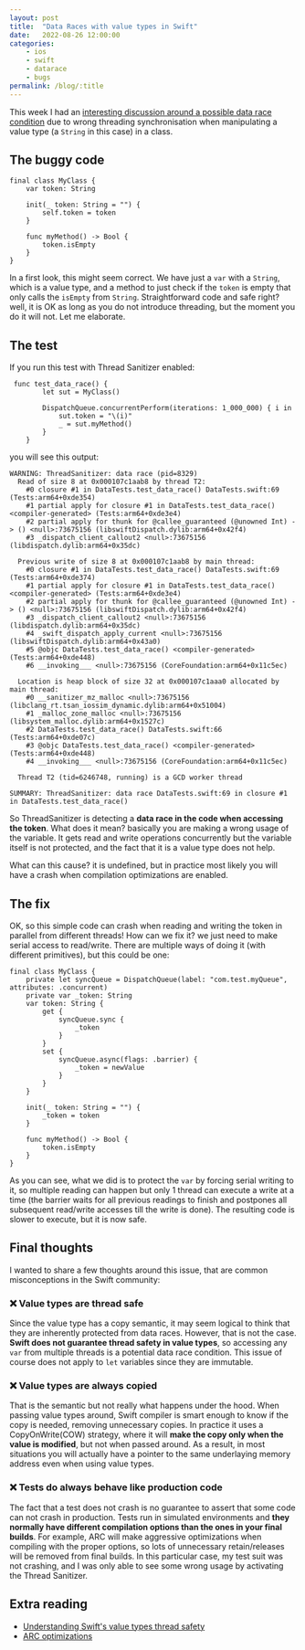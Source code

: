```yaml
---
layout: post
title:  "Data Races with value types in Swift"
date:   2022-08-26 12:00:00
categories: 
    - ios
    - swift
    - datarace
    - bugs
permalink: /blog/:title
---
```


This week I had an [interesting discussion around a possible data race condition](https://github.com/GetStream/swift-activity-feed/issues/19) due to wrong threading synchronisation when manipulating a value type (a `String` in this case) in a class. 

## The buggy code
```
final class MyClass {
    var token: String
    
    init(_ token: String = "") {
        self.token = token
    }

    func myMethod() -> Bool {
        token.isEmpty
    }
}
```
In a first look, this might seem correct. We have just a `var` with a `String`, which is a value type, and a method to just check if the `token` is empty that only calls the `isEmpty` from `String`. Straightforward code and safe right? well, it is OK as long as you do not introduce threading, but the moment you do it will not. Let me elaborate.

## The test

If you run this test with Thread Sanitizer enabled:

```
 func test_data_race() {
        let sut = MyClass()

        DispatchQueue.concurrentPerform(iterations: 1_000_000) { i in
            sut.token = "\(i)"
            _ = sut.myMethod()
        }
    }
```

you will see this output:
```
WARNING: ThreadSanitizer: data race (pid=8329)
  Read of size 8 at 0x000107c1aab8 by thread T2:
    #0 closure #1 in DataTests.test_data_race() DataTests.swift:69 (Tests:arm64+0xde354)
    #1 partial apply for closure #1 in DataTests.test_data_race() <compiler-generated> (Tests:arm64+0xde3e4)
    #2 partial apply for thunk for @callee_guaranteed (@unowned Int) -> () <null>:73675156 (libswiftDispatch.dylib:arm64+0x42f4)
    #3 _dispatch_client_callout2 <null>:73675156 (libdispatch.dylib:arm64+0x35dc)

  Previous write of size 8 at 0x000107c1aab8 by main thread:
    #0 closure #1 in DataTests.test_data_race() DataTests.swift:69 (Tests:arm64+0xde374)
    #1 partial apply for closure #1 in DataTests.test_data_race() <compiler-generated> (Tests:arm64+0xde3e4)
    #2 partial apply for thunk for @callee_guaranteed (@unowned Int) -> () <null>:73675156 (libswiftDispatch.dylib:arm64+0x42f4)
    #3 _dispatch_client_callout2 <null>:73675156 (libdispatch.dylib:arm64+0x35dc)
    #4 _swift_dispatch_apply_current <null>:73675156 (libswiftDispatch.dylib:arm64+0x43a0)
    #5 @objc DataTests.test_data_race() <compiler-generated> (Tests:arm64+0xde448)
    #6 __invoking___ <null>:73675156 (CoreFoundation:arm64+0x11c5ec)

  Location is heap block of size 32 at 0x000107c1aaa0 allocated by main thread:
    #0 __sanitizer_mz_malloc <null>:73675156 (libclang_rt.tsan_iossim_dynamic.dylib:arm64+0x51004)
    #1 _malloc_zone_malloc <null>:73675156 (libsystem_malloc.dylib:arm64+0x1527c)
    #2 DataTests.test_data_race() DataTests.swift:66 (Tests:arm64+0xde07c)
    #3 @objc DataTests.test_data_race() <compiler-generated> (Tests:arm64+0xde448)
    #4 __invoking___ <null>:73675156 (CoreFoundation:arm64+0x11c5ec)

  Thread T2 (tid=6246748, running) is a GCD worker thread

SUMMARY: ThreadSanitizer: data race DataTests.swift:69 in closure #1 in DataTests.test_data_race()
```
So ThreadSanitizer is detecting a **data race in the code when accessing the token**. 
What does it mean? basically you are making a wrong usage of the variable. It gets read and write operations concurrently but the variable itself is not protected, and the fact that it is a value type does not help.

What can this cause? it is undefined, but in practice most likely you will have a crash when compilation optimizations are enabled.

## The fix
OK, so this simple code can crash when reading and writing the token in parallel from different threads! How can we fix it? we just need to make serial access to read/write. There are multiple ways of doing it (with different primitives), but this could be one:

```
final class MyClass {
    private let syncQueue = DispatchQueue(label: "com.test.myQueue", attributes: .concurrent)
    private var _token: String
    var token: String {
        get {
            syncQueue.sync {
                _token
            }
        }
        set {
            syncQueue.async(flags: .barrier) {
                _token = newValue
            }
        }
    }

    init(_ token: String = "") {
        _token = token
    }

    func myMethod() -> Bool {
        token.isEmpty
    }
}
```
As you can see, what we did is to protect the `var` by forcing serial writing to it, so multiple reading can happen but only 1 thread can execute a write at a time (the barrier waits for all previous readings to finish and postpones all subsequent read/write accesses till the write is done). The resulting code is slower to execute, but it is now safe.


## Final thoughts
I wanted to share a few thoughts around this issue, that are common misconceptions in the Swift community:

### ❌ Value types are thread safe
Since the value type has a copy semantic, it may seem logical to think that they are inherently protected from data races. However, that is not the case. **Swift does not guarantee thread safety in value types**, so accessing any `var` from multiple threads is a potential data race condition. This issue of course does not apply to `let` variables since they are immutable.

### ❌ Value types are always copied
That is the semantic but not really what happens under the hood. When passing value types around, Swift compiler is smart enough to know if the copy is needed, removing unnecessary copies. In practice it uses a CopyOnWrite(COW) strategy, where it will **make the copy only when the value is modified**, but not when passed around. As a result, in most situations you will actually have a pointer to the same underlaying memory address even when using value types.

### ❌ Tests do always behave like production code
The fact that a test does not crash is no guarantee to assert that some code can not crash in production. Tests run in simulated environments and **they normally have different compilation options than the ones in your final builds**. For example, ARC will make aggressive optimizations when compiling with the proper options, so lots of unnecessary retain/releases will be removed from final builds. In this particular case, my test suit was not crashing, and I was only able to see some wrong usage by activating the Thread Sanitizer.

## Extra reading
- [Understanding Swift's value types thread safety](https://forums.swift.org/t/understanding-swifts-value-type-thread-safety/41406)
- [ARC optimizations](http://angelolloqui.com/blog/21-ARC-I-Introduction-to-ARC-and-how-it-works-internally)


